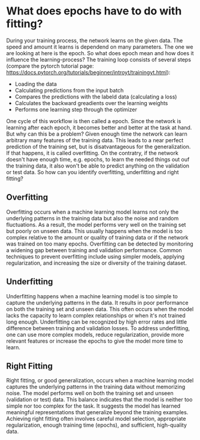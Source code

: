 # What does epochs have to do with fitting?

During your training process, the network learns on the given data. The speed and amount it learns is dependend on many parameters. The one we are looking at here is the epoch. So what does epoch mean and how does it influence the learning-process?
The training loop consists of several steps (compare the pytorch tutorial page: https://docs.pytorch.org/tutorials/beginner/introyt/trainingyt.html):
- Loading the data
- Calculating predictions from the input batch
- Compares the predictions with the labeld data (calculating a loss)
- Calculates the backward greadients over the learning weights
- Performs one learning step through the optimizer

One cycle of this workflow is then called a epoch. Since the network is learning after each epoch, it becomes better and better at the task at hand. But why can this be a problem? Given enough time the network can learn arbitrary many features of the training data. This leads to a near perfect prediction of the training set, but is disatvantageous for the generalization. If that happens, it is called overfitting.
On the contratry, if the network doesn't have enough time, e.g. epochs, to learn the needed things out ouf the training data, it also won't be able to predict anything on the validation or test data.
So how can you identify overfitting, underfitting and right fitting?
 


## Overfitting

Overfitting occurs when a machine learning model learns not only the underlying patterns in the training data but also the noise and random fluctuations. As a result, the model performs very well on the training set but poorly on unseen data. This usually happens when the model is too complex relative to the amount or quality of training data or if the network was trained on too many epochs. Overfitting can be detected by monitoring a widening gap between training and validation performance. Common techniques to prevent overfitting include using simpler models, applying regularization, and increasing the size or diversity of the training dataset.

## Underfitting
 
 Underfitting happens when a machine learning model is too simple to capture the underlying patterns in the data. It results in poor performance on both the training set and unseen data. This often occurs when the model lacks the capacity to learn complex relationships or when it's not trained long enough. Underfitting can be recognized by high error rates and little difference between training and validation losses. To address underfitting, one can use more complex models, reduce regularization, provide more relevant features or increase the epochs to give the model more time to learn.

## Right Fitting
Right fitting, or good generalization, occurs when a machine learning model captures the underlying patterns in the training data without memorizing noise. The model performs well on both the training set and unseen (validation or test) data. This balance indicates that the model is neither too simple nor too complex for the task. It suggests the model has learned meaningful representations that generalize beyond the training examples. Achieving right fitting often involves careful model selection, appropriate regularization, enough training time (epochs), and sufficient, high-quality data.



```{tableofcontents}
```